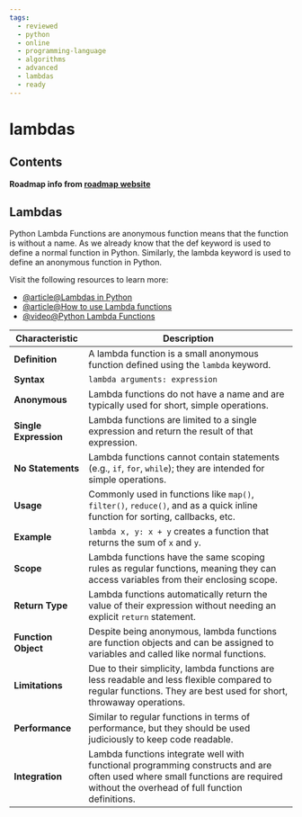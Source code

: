 ```yaml
---
tags:
  - reviewed
  - python
  - online
  - programming-language
  - algorithms
  - advanced
  - lambdas
  - ready
---
```


# lambdas

## Contents

__Roadmap info from [roadmap website](https://roadmap.sh/python/python-advanced-topics/lambdas)__

## Lambdas

Python Lambda Functions are anonymous function means that the function is without a name. As we already know that the def keyword is used to define a normal function in Python. Similarly, the lambda keyword is used to define an anonymous function in Python.

Visit the following resources to learn more:

- [@article@Lambdas in Python](https://www.w3schools.com/python/python_lambda.asp)
- [@article@How to use Lambda functions](https://realpython.com/python-lambda/)
- [@video@Python Lambda Functions](https://www.youtube.com/watch?v=KR22jigJLok)

| Characteristic        | Description                                                                                                                                                                     |
| --------------------- | ------------------------------------------------------------------------------------------------------------------------------------------------------------------------------- |
| __Definition__        | A lambda function is a small anonymous function defined using the `lambda` keyword.                                                                                             |
| __Syntax__            | `lambda arguments: expression`                                                                                                                                                  |
| __Anonymous__         | Lambda functions do not have a name and are typically used for short, simple operations.                                                                                        |
| __Single Expression__ | Lambda functions are limited to a single expression and return the result of that expression.                                                                                   |
| __No Statements__     | Lambda functions cannot contain statements (e.g., `if`, `for`, `while`); they are intended for simple operations.                                                               |
| __Usage__             | Commonly used in functions like `map()`, `filter()`, `reduce()`, and as a quick inline function for sorting, callbacks, etc.                                                    |
| __Example__           | `lambda x, y: x + y` creates a function that returns the sum of `x` and `y`.                                                                                                    |
| __Scope__             | Lambda functions have the same scoping rules as regular functions, meaning they can access variables from their enclosing scope.                                                |
| __Return Type__       | Lambda functions automatically return the value of their expression without needing an explicit `return` statement.                                                             |
| __Function Object__   | Despite being anonymous, lambda functions are function objects and can be assigned to variables and called like normal functions.                                               |
| __Limitations__       | Due to their simplicity, lambda functions are less readable and less flexible compared to regular functions. They are best used for short, throwaway operations.                |
| __Performance__       | Similar to regular functions in terms of performance, but they should be used judiciously to keep code readable.                                                                |
| __Integration__       | Lambda functions integrate well with functional programming constructs and are often used where small functions are required without the overhead of full function definitions. |
